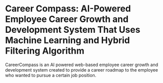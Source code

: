 # Career Compass: AI-Powered Employee Career Growth and Development System That Uses Machine Learning and Hybrid Filtering Algorithm

CareerCompass is an AI powered web-based employee career growth and development system created to provide a career roadmap to the employee who wanted to pursue a certain job position.

